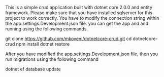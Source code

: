 This is a simple crud application built with dotnet core 2.0.0 and entity framework.
Please make sure that you have installed sqlserver for this project to work correctly. You have to modify the connection string within the app.settings.Development.json file. you can get the app and and running using the following commands.

git clone https://github.com/mkoveni/dotnetcore-crud.git
cd dotnetcore-crud
npm install
dotnet restore

After you have modified the app.settings.Development.json file, then you run migrations using the following command

dotnet ef database update
